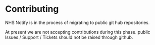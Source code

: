 # Contributing

NHS Notify is in the process of migrating to public git hub repositories.

At present we are not accepting contributions during this phase. public Issues / Support / Tickets should not be raised through github.
